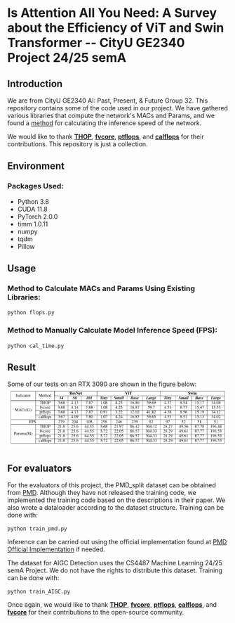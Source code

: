 # Is Attention All You Need: A Survey about the Efficiency of ViT and Swin Transformer -- CityU GE2340 Project 24/25 semA

## Introduction

We are from CityU GE2340 AI: Past, Present, & Future Group 32. This repository contains some of the code used in our project. We have gathered various libraries that compute the network's MACs and Params, and we found a [method](https://blog.csdn.net/rayso9898/article/details/130006580) for calculating the inference speed of the network.

We would like to thank [**THOP**](https://github.com/ultralytics/thop), [**fvcore**](https://github.com/facebookresearch/fvcore), [**ptflops**](https://github.com/sovrasov/flops-counter.pytorch), and [**calflops**](https://github.com/MrYxJ/calculate-flops.pytorch) for their contributions. This repository is just a collection.

## Environment

### Packages Used:
- Python 3.8
- CUDA 11.8
- PyTorch 2.0.0
- timm 1.0.11
- numpy
- tqdm
- Pillow

## Usage

### Method to Calculate MACs and Params Using Existing Libraries:
```shell
python flops.py
```

### Method to Manually Calculate Model Inference Speed (FPS):
```shell
python cal_time.py
```

## Result
Some of our tests on an RTX 3090 are shown in the figure below: ![](de3cdc7b226245ef4d59fa8111260c9.png)

## For evaluators
For the evaluators of this project, the PMD_split dataset can be obtained from [PMD](https://jiaying.link/cvpr2020-pgd/). Although they have not released the training code, we implemented the training code based on the descriptions in their paper. We also wrote a dataloader according to the dataset structure. Training can be done with:
```shell
python train_pmd.py
```

Inference can be carried out using the official implementation found at [PMD Official Implementation](https://jiaying.link/cvpr2020-pgd/) if needed.

The dataset for AIGC Detection uses the CS4487 Machine Learning 24/25 semA Project. We do not have the rights to distribute this dataset. Training can be done with:
```shell
python train_AIGC.py
```

Once again, we would like to thank [**THOP**](https://github.com/ultralytics/thop), [**fvcore**](https://github.com/facebookresearch/fvcore), [**ptflops**](https://github.com/sovrasov/flops-counter.pytorch), [**calflops**](https://github.com/MrYxJ/calculate-flops.pytorch), and [**fvcore**](https://jiaying.link/cvpr2020-pgd/) for their contributions to the open-source community.
